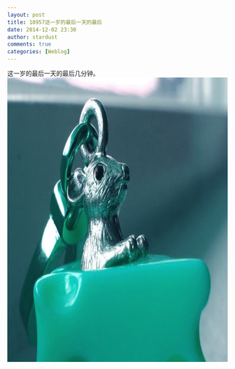 ```yaml
---
layout: post
title: 10957这一岁的最后一天的最后
date: 2014-12-02 23:30
author: stardust
comments: true
categories: [Weblog]
---
```

这一岁的最后一天的最后几分钟。
<a href="/wp-content/uploads/2014/12/mouse.jpg"><img src="/wp-content/uploads/2014/12/mouse-1024x650.jpg" alt="mouse" width="1024" height="650" class="alignnone size-large wp-image-845" /></a>

